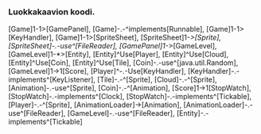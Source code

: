 ### Luokkakaavion koodi.

[Game]1-1>[GamePanel], 
[Game]-.-^implements[Runnable], 
[Game]1-1>[KeyHandler], 
[Game]1-1>[SpriteSheet], 
[SpriteSheet]1-*>[Sprite], 
[SpriteSheet]-.-use^[FileReader], 
[GamePanel]1-*>[GameLevel], 
[GameLevel]1-*>[Entity], 
[Entity]^Use[Player], 
[Entity]^Use[Cloud], 
[Entity]^Use[Coin], 
[Entity]^Use[Tile], 
[Coin]-.-use^[java.util.Random], 
[GameLevel]1->1[Score], 
[Player]^-.-Use[KeyHandler], 
[KeyHandler]-.-implements^[KeyListener], 
[Tile]-.-^[Sprite], 
[Cloud]-.-^[Sprite], 
[Animation]-.-use^[Sprite], 
[Coin]-.-^[Animation], 
[Score]1->1[StopWatch], 
[StopWatch]-.-implements^[Clock], 
[StopWatch]-.-implements^[Tickable], 
[Player]-.-^[Sprite], 
[AnimationLoader]->[Animation], 
[AnimationLoader]-.-use^[FileReader], 
[GameLevel]-.-use^[FileReader], 
[Entity]-.-implements^[Tickable]